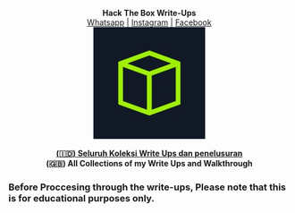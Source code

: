 <p align="center">
<b>Hack The Box Write-Ups</b>
<br>
<a href="https://wa.me/6285246827575">Whatsapp</a> |
<a href="https://instagram.com/dito.hd">Instagram</a> |
<a href="https://github.com/RustScan/RustScan#-usage">Facebook</a>
<br>
<img src="assets/htb.jpeg" height=200px width=200px>
</p>
<p align="center">
<u><b> (🇮🇩) Seluruh Koleksi Write Ups dan penelusuran </b></u><br><b>(🇬🇧) All Collections of my Write Ups and Walkthrough</b> 
</p>

### Before Proccesing through the write-ups, Please note that this is for educational purposes only.
